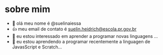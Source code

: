 # sobre mim
- 👋 olá meu nome é @suelinaiessa
- :+1: meu email de contato é suelin.heidrich@escola.pr.gov.br
- 👀 eu estou interessado em aprender a programar novas linguagens ...
- 🌱 eu estou aprendendo a programar recentemente a linguagen de JavasScript e Scratch...


